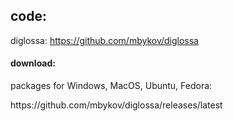 ## code:
  diglossa: <span class="external">https://github.com/mbykov/diglossa</span></p>

#### download:
  packages for Windows, MacOS, Ubuntu, Fedora:</p>
  <p class="external">https://github.com/mbykov/diglossa/releases/latest</p>

